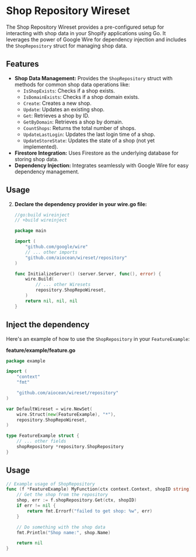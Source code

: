 # Shop Repository Wireset

The Shop Repository Wireset provides a pre-configured setup for interacting with shop data in your Shopify applications using Go. It leverages the power of Google Wire for dependency injection and includes the `ShopRepository` struct for managing shop data.

## Features

- **Shop Data Management:** Provides the `ShopRepository` struct with methods for common shop data operations like:
    - `IsShopExists`: Checks if a shop exists.
    - `IsDomainExists`: Checks if a shop domain exists.
    - `Create`: Creates a new shop.
    - `Update`: Updates an existing shop.
    - `Get`: Retrieves a shop by ID.
    - `GetByDomain`: Retrieves a shop by domain.
    - `CountShops`: Returns the total number of shops.
    - `UpdateLastLogin`: Updates the last login time of a shop.
    - `UpdateStoreState`: Updates the state of a shop (not yet implemented).
- **Firestore Integration:** Uses Firestore as the underlying database for storing shop data.
- **Dependency Injection:** Integrates seamlessly with Google Wire for easy dependency management.

## Usage

2. **Declare the dependency provider in your wire.go file:**

   ```go
   //go:build wireinject
   // +build wireinject

   package main

   import (
       "github.com/google/wire"
       // ... other imports
       "github.com/aiocean/wireset/repository" 
   )

   func InitializeServer() (server.Server, func(), error) {
       wire.Build(
           // ... other Wiresets
           repository.ShopRepoWireset,
       )
       return nil, nil, nil
   }
   ```

## Inject the dependency

Here's an example of how to use the `ShopRepository` in your `FeatureExample`:

**feature/example/feature.go**

```go
package example

import (
    "context"
    "fmt"

    "github.com/aiocean/wireset/repository"
)

var DefaultWireset = wire.NewSet(
    wire.Struct(new(FeatureExample), "*"),
    repository.ShopRepoWireset,
)

type FeatureExample struct {
    // ... other fields
    shopRepository *repository.ShopRepository
}
```

## Usage

```go
// Example usage of ShopRepository
func (f *FeatureExample) MyFunction(ctx context.Context, shopID string) error {
    // Get the shop from the repository
    shop, err := f.shopRepository.Get(ctx, shopID)
    if err != nil {
        return fmt.Errorf("failed to get shop: %w", err)
    }

    // Do something with the shop data
    fmt.Println("Shop name:", shop.Name)

    return nil
}
```